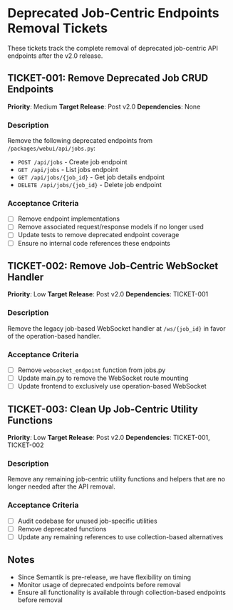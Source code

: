 # Deprecated Job-Centric Endpoints Removal Tickets

These tickets track the complete removal of deprecated job-centric API endpoints after the v2.0 release.

## TICKET-001: Remove Deprecated Job CRUD Endpoints
**Priority**: Medium
**Target Release**: Post v2.0
**Dependencies**: None

### Description
Remove the following deprecated endpoints from `/packages/webui/api/jobs.py`:
- `POST /api/jobs` - Create job endpoint
- `GET /api/jobs` - List jobs endpoint
- `GET /api/jobs/{job_id}` - Get job details endpoint
- `DELETE /api/jobs/{job_id}` - Delete job endpoint

### Acceptance Criteria
- [ ] Remove endpoint implementations
- [ ] Remove associated request/response models if no longer used
- [ ] Update tests to remove deprecated endpoint coverage
- [ ] Ensure no internal code references these endpoints

## TICKET-002: Remove Job-Centric WebSocket Handler
**Priority**: Low
**Target Release**: Post v2.0
**Dependencies**: TICKET-001

### Description
Remove the legacy job-based WebSocket handler at `/ws/{job_id}` in favor of the operation-based handler.

### Acceptance Criteria
- [ ] Remove `websocket_endpoint` function from jobs.py
- [ ] Update main.py to remove the WebSocket route mounting
- [ ] Update frontend to exclusively use operation-based WebSocket

## TICKET-003: Clean Up Job-Centric Utility Functions
**Priority**: Low
**Target Release**: Post v2.0
**Dependencies**: TICKET-001, TICKET-002

### Description
Remove any remaining job-centric utility functions and helpers that are no longer needed after the API removal.

### Acceptance Criteria
- [ ] Audit codebase for unused job-specific utilities
- [ ] Remove deprecated functions
- [ ] Update any remaining references to use collection-based alternatives

## Notes
- Since Semantik is pre-release, we have flexibility on timing
- Monitor usage of deprecated endpoints before removal
- Ensure all functionality is available through collection-based endpoints before removal